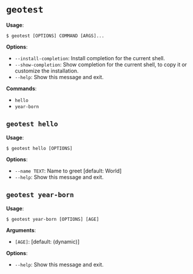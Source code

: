 # `geotest`

**Usage**:

```console
$ geotest [OPTIONS] COMMAND [ARGS]...
```

**Options**:

- `--install-completion`: Install completion for the current shell.
- `--show-completion`: Show completion for the current shell, to copy it or customize the installation.
- `--help`: Show this message and exit.

**Commands**:

- `hello`
- `year-born`

## `geotest hello`

**Usage**:

```console
$ geotest hello [OPTIONS]
```

**Options**:

- `--name TEXT`: Name to greet [default: World]
- `--help`: Show this message and exit.

## `geotest year-born`

**Usage**:

```console
$ geotest year-born [OPTIONS] [AGE]
```

**Arguments**:

- `[AGE]`: [default: (dynamic)]

**Options**:

- `--help`: Show this message and exit.
